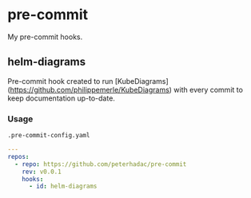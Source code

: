# pre-commit

My pre-commit hooks.

## helm-diagrams

Pre-commit hook created to run [KubeDiagrams]
(<https://github.com/philippemerle/KubeDiagrams>)
 with every commit to keep documentation up-to-date.

### Usage

`.pre-commit-config.yaml`

```yaml
---
repos:
  - repo: https://github.com/peterhadac/pre-commit
    rev: v0.0.1
    hooks:
      - id: helm-diagrams
```
